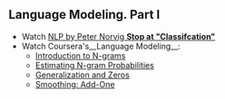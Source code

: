 Language Modeling. Part I
----

- Watch [NLP by Peter Norvig __Stop at "Classifcation"__](https://www.udacity.com/course/viewer#!/c-cs271/l-48641663/m-48713653)
- Watch Coursera's__Language Modeling__:
    - [Introduction to N-grams](https://www.youtube.com/watch?v=s3kKlUBa3b0&index=12&list=PLhVhwi0Pz282aSA2uZX4jR3SkF3BKyMOK)
    - [Estimating N-gram Probabilities](https://www.youtube.com/watch?v=o-CvoOkVrnY&index=13&list=PLhVhwi0Pz282aSA2uZX4jR3SkF3BKyMOK)
    - [Generalization and Zeros](https://www.youtube.com/watch?v=s5Yg6qac9ag&index=15&list=PLhVhwi0Pz282aSA2uZX4jR3SkF3BKyMOK)
    - [Smoothing: Add-One](https://www.youtube.com/watch?v=d8nVJjlMOYo&index=16&list=PLhVhwi0Pz282aSA2uZX4jR3SkF3BKyMOK)
